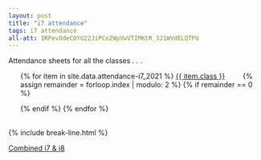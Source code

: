 ```yaml
---
layout: post
title: "i7 attendance"
tags: i7 attendance
all-att: 1RPevOdeCOYU22JiPCe2WpVwVTIMKtR_3J1WVdELQTPU
---
```


Attendance sheets for all the classes . . .

<div class="wrap">
    <ul style="list-style: none;">
        {% for item in site.data.attendance-i7_2021 %}
            <a href="{{ item.link }}" class="stitches_btn">{{ item.class }}</a>
            &nbsp; &nbsp; &nbsp; &nbsp;
            {% assign remainder = forloop.index | modulo: 2 %}
            {% if remainder == 0 %} 
                </ul>
                <ul style="list-style: none;">
            {% endif %}
        {% endfor %}
    </ul>
</div>
<br>
{% include break-line.html %}

<a href="{{ site.gdrive }}{{ page.all-att }}" class="stitches_btn">Combined i7 & i8</a>
